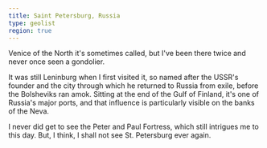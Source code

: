 ```yaml
---
title: Saint Petersburg, Russia
type: geolist
region: true
---
```

Venice of the North it's sometimes called, but I've been there twice and never once seen a gondolier. 

It was still Leninburg when I first visited it, so named after the USSR's founder and the city through which he returned to Russia from exile, before the Bolsheviks ran amok. Sitting at the end of the Gulf of Finland, it's one of Russia's major ports, and that influence is particularly visible on the banks of the Neva. 

I never did get to see the Peter and Paul Fortress, which still intrigues me to this day. But, I think, I shall not see St. Petersburg ever again. 